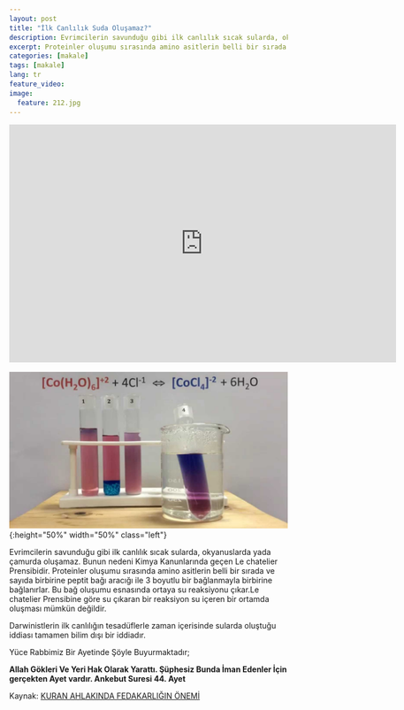```yaml
---
layout: post
title: "İlk Canlılık Suda Oluşamaz?"
description: Evrimcilerin savunduğu gibi ilk canlılık sıcak sularda, okyanuslarda yada çamurda oluşamaz. Bunun nedeni Kimya Kanunlarında geçen Le chatelier Prensibidir.
excerpt: Proteinler oluşumu sırasında amino asitlerin belli bir sırada ve sayıda birbirine peptit bağı aracığı ile 3 boyutlu bir bağlanmayla birbirine bağlanırlar.
categories: [makale]
tags: [makale]
lang: tr
feature_video: 
image:
  feature: 212.jpg
---
```


<div class="responsive-wrap">
<iframe src="https://mirrorace.org/m/embed/1Iyen/" scrolling="no" frameborder="0" width="700" height="430" allowfullscreen="true" webkitallowfullscreen="true" mozallowfullscreen="true"></iframe>
</div>

![Le chatelier](/images/211.jpg "Le chatelier Prensibi"){:height="50%" width="50%" class="left"}

Evrimcilerin savunduğu gibi ilk canlılık sıcak sularda, okyanuslarda yada çamurda oluşamaz. Bunun nedeni Kimya Kanunlarında geçen Le chatelier Prensibidir. Proteinler oluşumu sırasında amino asitlerin belli bir sırada ve sayıda birbirine peptit bağı aracığı ile 3 boyutlu bir bağlanmayla birbirine bağlanırlar. Bu bağ oluşumu esnasında ortaya su reaksiyonu çıkar.Le chatelier Prensibine göre su çıkaran bir reaksiyon su içeren bir ortamda oluşması mümkün değildir.

Darwinistlerin ilk canlılığın tesadüflerle zaman içerisinde sularda oluştuğu iddiası tamamen bilim dışı bir iddiadır.

Yüce Rabbimiz Bir Ayetinde Şöyle Buyurmaktadır;

**Allah Gökleri Ve Yeri Hak Olarak Yarattı. Şüphesiz Bunda İman Edenler İçin gerçekten Ayet vardır. Ankebut Suresi 44. Ayet**



Kaynak: [KURAN AHLAKINDA FEDAKARLIĞIN ÖNEMİ](https://hy-kitap.github.io/viewer/ePubViewer3/#https://hy-kitap.github.io/assets/Harun-Yahya-Kitaplar/KK/epub/KuranAhlakindaFedakarliginOnemi_4b_tr.epub)
